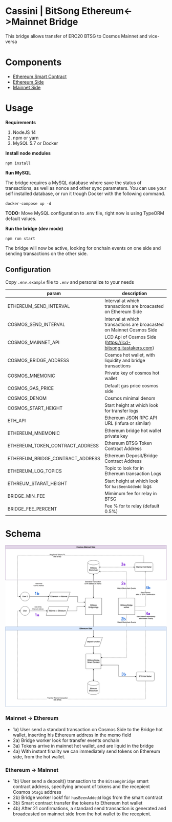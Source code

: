 # Cassini | BitSong Ethereum<->Mainnet Bridge 

This bridge allows transfer of ERC20 BTSG to Cosmos Mainnet and vice-versa

# Components

- [Ethereum Smart Contract](./contracts/BitsongBridge.sol)
- [Ethereum Side](./src/libraries/ethereum.ts)
- [Mainnet Side](./src/libraries/cosmos.ts)

# Usage

**Requirements** 

1. NodeJS 14
1. npm or yarn
1. MySQL 5.7 or Docker

**Install node modules**

```shell
npm install
```

**Run MySQL**

The bridge requires a MySQL database where save the status of transactions, as well as nonce and other sync parameters. You can use your self installed database, or run it trough Docker with the following command.

```
docker-compose up -d
```

**TODO:** Move MySQL configuration to .env file, right now is using TypeORM default values.


**Run the bridge (dev mode)**
```shell
npm run start
```

The bridge will now be active, looking for onchain events on one side and sending transactions on the other side.

## Configuration
Copy `.env.example` file to `.env` and personalize to your needs


| param | description |
|-------|--------|
|ETHEREUM_SEND_INTERVAL| Interval at which transactions are broacasted on Ethereum Side|
|COSMOS_SEND_INTERVAL| Interval at which transactions are broacasted on Mainnet Cosmos Side|
|COSMOS_MAINNET_API| LCD Api of Cosmos Side (https://lcd-bitsong.itastakers.com)
|COSMOS_BRIDGE_ADDRESS| Cosmos hot wallet, with liquidity and bridge transactions|
|COSMOS_MNEMONIC| Private key of cosmos hot wallet|
|COSMOS_GAS_PRICE| Default gas price cosmos side|
|COSMOS_DENOM| Cosmos minimal denom|
|COSMOS_START_HEIGHT| Start height at which look for transfer logs |
| ETH_API| Ethereum JSON RPC API URL (infura or similar)|
|ETHEREUM_MNEMONIC| Ethereum bridge hot wallet private key|
|ETHEREUM_TOKEN_CONTRACT_ADDRESS| Ethereum BTSG Token Contract Address|
|ETHEREUM_BRIDGE_CONTRACT_ADDRESS| Ethereum Deposit/Bridge Contract Address|
|ETHEREUM_LOG_TOPICS| Topic to look for in Ethereum transaction Logs|
|ETHREUM_STARAT_HEIGHT| Start height at which look for `hasBeenAddedd` logs |
|BRIDGE_MIN_FEE|Mimimum fee for relay in BTSG|
|BRIDGE_FEE_PERCENT|Fee % for tx relay (default 0.5%)

# Schema
![schema](./schema.png)

### Mainnet -> Ethereum 
* 1a) User send a standard transaction on Cosmos Side to the Bridge hot wallet, inserting his Ethereum address in the memo field
* 2a) Bridge worker look for transfer events onchain
* 3a) Tokens arrive in mainnet hot wallet, and are liquid in the bridge
* 4a) With instant finality we can immediately send tokens on Ethereum side, from the hot wallet.

### Ethereum -> Mainnet
* 1b) User send a deposit() transaction to the `BitsongBridge` smart contract address, specifying amount of tokens and the recepient Cosmos `btsg1` address
* 2b) Bridge worker lookf for `hasBeenAddedd` logs from the smart contract
* 3b) Smart contract transfer the tokens to Ethereum hot wallet
* 4b) After 21 confirmations, a standard send transaction is generated and broadcasted on mainnet side from the hot wallet to the recepient.
